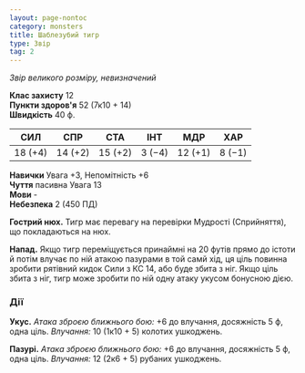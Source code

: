 ```yaml
---
layout: page-nontoc
category: monsters
title: Шаблезубий тигр
type: Звір
tag: 2
---
```


_Звір великого розміру, невизначений_

**Клас захисту** 12    
**Пункти здоров'я** 52 (7к10 + 14)    
**Швидкість** 40 ф.

| СИЛ     | СПР     | СТА     | ІНТ    | МДР     | ХАР    |
| ------- | ------- | ------- | ------ | ------- | ------ |
| 18 (+4) | 14 (+2) | 15 (+2) | 3 (−4) | 12 (+1) | 8 (−1) |

**Навички** Увага +3, Непомітність +6    
**Чуття** пасивна Увага 13    
**Мови** -    
**Небезпека** 2 (450 ПД)

**Гострий нюх.** Тигр має перевагу на перевірки Мудрості (Сприйняття), що покладаються на нюх.    

**Напад.** Якщо тигр переміщується принаймні на 20 футів прямо до істоти й потім влучає по ній атакою пазурами в той самй хід, ця ціль повинна зробити рятівний кидок Сили з КС 14, або буде збита з ніг. Якщо ціль збита з ніг, тигр може зробити по ній одну атаку укусом бонусною дією.

### Дії
**Укус.** _Атака зброєю ближнього бою:_ +6 до влучання, досяжність 5 ф, одна ціль. _Влучання:_ 10 (1к10 + 5) колотих ушкоджень.    

**Пазурі.** _Атака зброєю ближнього бою:_ +6 до влучання, досяжність 5 ф, одна ціль. _Влучання:_ 12 (2к6 + 5) рубаних ушкоджень. 
